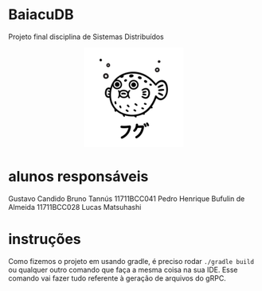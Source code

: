 # BaiacuDB
Projeto final disciplina de Sistemas Distribuídos

<p align="center">
   <img src=".github/fugu.png" width="200"/>
</p>

# alunos responsáveis
Gustavo Candido 
Bruno Tannús                      11711BCC041
Pedro Henrique Bufulin de Almeida 11711BCC028
Lucas Matsuhashi     

# instruções
Como fizemos o projeto em usando gradle, é preciso rodar `./gradle build` ou qualquer outro comando que faça a mesma coisa na sua IDE.
Esse comando vai fazer tudo referente à geração de arquivos do gRPC.
